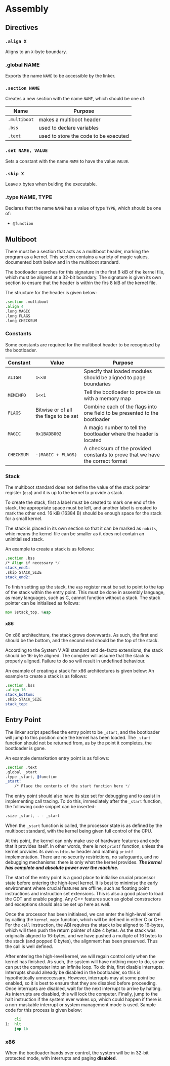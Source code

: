 
# Assembly

## Directives

### `.align X`
Aligns to an `X`-byte boundary.

### .global NAME
Exports the name `NAME` to be accessible by the linker.

### `.section NAME`
Creates a new section with the name `NAME`, which should be one of:

| Name         | Purpose                               |
| ------------ | ------------------------------------- |
| `.multiboot` | makes a multiboot header              |
| `.bss`       | used to declare variables             |
| `.text`      | used to store the code to be executed |

### `.set NAME, VALUE`
Sets a constant with the name `NAME` to have the value `VALUE`.

### `.skip X`
Leave `X` bytes when buiding the executable.

### .type NAME, TYPE
Declares that the name `NAME` has a value of type `TYPE`, which should be one of:

- `@function`


## Multiboot

There must be a section that acts as a multiboot header, marking the program as a kernel.
This section contains a variety of magic values, documented both below and in the multiboot standard.

The bootloader searches for this signature in the first 8 kiB of the kernel file, which must be aligned at a 32-bit boundary.
The signature is given its own section to ensure that the header is within the firs 8 kiB of the kernel file.

The structure for the header is given below:

```asm
.section .multiboot
.align 4
.long MAGIC
.long FLAGS
.long CHECKSUM
```

### Constants

Some constants are required for the multiboot header to be recognised by the bootloader.

| Constant   | Value                                  | Purpose                                                                       |
| ---------- | ------------------------               | ----------------------------------------------------------------------------- |
| `ALIGN`    | `1<<0`                                 | Specify that loaded modules should be aligned to page boundaries              |
| `MEMINFO`  | `1<<1`                                 | Tell the bootloader to provide us with a memory map                           |
| `FLAGS`    | Bitwise or of all the flags to be set  | Combine each of the flags into one field to be presented to the bootloader    |
| `MAGIC`    |  `0x1BADB002`                          | A magic number to tell the bootloader where the header is located             |
| `CHECKSUM` | `-(MAGIC + FLAGS)`                     | A checksum of the provided constants to prove that we have the correct format |


### Stack

The multiboot standard does not define the value of the stack pointer register (`esp`) and it is up to the kernel to provide a stack.

To create the stack, first a label must be created to mark one end of the stack, the appropriate space must be left, and another label is created to mark the other end.
16 kiB (16384 B) should be enough space for the stack for a small kernel.

The stack is placed in its own section so that it can be marked as `nobits`, whic means the kernel file can be smaller as it does not contain an uninitialised stack.

An example to create a stack is as follows:
```asm
.section .bss
/* Align if necessary */
stack_end1:
.skip STACK_SIZE
stack_end2:
```

To finish setting up the stack, the `esp` register must be set to point to the top of the stack within the entry point.
This must be done in assembly language, as many languages, such as C, cannot function without a stack.
The stack pointer can be initialised as follows:
```asm
mov $stack_top, %esp
```

#### x86

On x86 architechture, the stack grows downwards. As such, the first end should be the bottom, and the second end should be the top of the stack.

According to the System V ABI standard and de-facto extensions, the stack should be 16-byte aligned.
The compiler will assume that the stack is properly aligned.
Failure to do so will result in undefined behaviour.

An example of creating a stack for x86 architectures is given below:
An example to create a stack is as follows:
```asm
.section .bss
.align 16
stack_bottom:
.skip STACK_SIZE
stack_top:
```


## Entry Point

The linker script specifies the entry point to be `_start`, and the bootloader will jump to this position once the kernel has been loaded.
The `_start` function should not be returned from, as by the point it completes, the bootloader is gone.

An example demarkation entry point is as follows:
```asm
.section .text
.global _start
.type _start, @function
_start:
    /* Place the contents of the start function here */
```

The entry point should also have its size set for debugging and to assist in implementing call tracing.
To do this, immediately after the `_start` function, the following code snippet can be inserted:
```asm
.size _start, . - _start
```

When the `_start` function is called, the processor state is as defined by the multiboot standard, with the kernel being given full control of the CPU.

At this point, the kernel can only make use of hardware features and code that it provides itself.
In other words, there is not `printf` function, unless the kernel provides its own `<stdio.h>` header and mathing `printf` implementation.
There are no security restrictions, no safeguards, and no debugging mechanisms: there is only what the kernel provides.
***The kernel has complete and absolute power over the machine.***

The start of the entry point is a good place to initialise crucial processor state before entering the high-level kernel.
It is best to minimise the early environment where crucial features are offline, such as floating point instructions and instruction set extensions.
This is also a good place to load the GDT and enable paging.
Any C++ features such as global constructors and exceptions should also be set up here as well.

Once the processor has been initialsed, we can enter the high-level kernel by calling the `kernel_main` function, which will be defined in either C or C++.
For the `call` instruction, the ABI requires the stack to be aligned to 16-bytes, which will then push the return pointer of size 4 bytes.
As the stack was originally aligned to 16-bytes, and we have pushed a multiple of 16 bytes to the stack (and popped 0 bytes), the alignment has been preserved. Thus the call is well defined.

After entering the high-level kernel, we will regain control only when the kernel has finished.
As such, the system will have nothing more to do, so we can put the computer into an infinite loop.
To do this, first disable interrupts.
Interrupts should already be disabled in the bootloader, so this is hypothetically unneccessary.
However, interrupts may at some point be enabled, so it is best to ensure that they are disabled before proceeding.
Once interrupts are disabled, wait for the next interrupt to arrive by halting.
As interrupts are disabled, this will lock the computer.
Finally, jump to the halt instruction if the system ever wakes up, which could happen if there is a non-maskable interrupt or system management mode is used.
Sample code for this process is given below:
```asm
    cli
1:  hlt
    jmp 1b
```

### x86
When the bootloader hands over control, the system will be in 32-bit protected mode, with interrupts and paging **disabled**.

